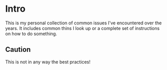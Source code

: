 # Intro

This is my personal collection of common issues I've encountered over the years.
It includes common thins I look up or a complete set of instructions on how to do something.

## Caution

This is not in any way the best practices!
